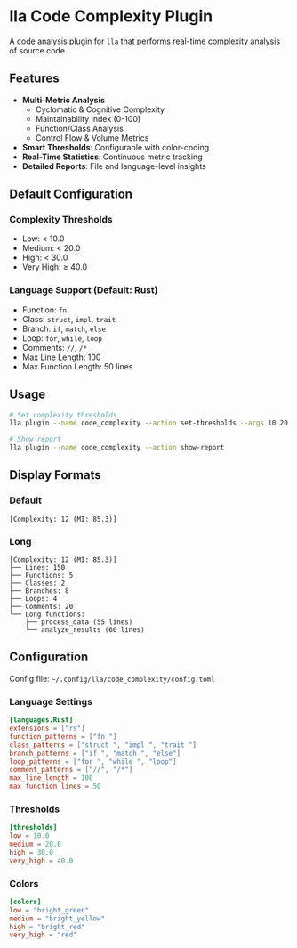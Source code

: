 # lla Code Complexity Plugin

A code analysis plugin for `lla` that performs real-time complexity analysis of source code.

## Features

- **Multi-Metric Analysis**
  - Cyclomatic & Cognitive Complexity
  - Maintainability Index (0-100)
  - Function/Class Analysis
  - Control Flow & Volume Metrics
- **Smart Thresholds**: Configurable with color-coding
- **Real-Time Statistics**: Continuous metric tracking
- **Detailed Reports**: File and language-level insights

## Default Configuration

### Complexity Thresholds

- Low: < 10.0
- Medium: < 20.0
- High: < 30.0
- Very High: ≥ 40.0

### Language Support (Default: Rust)

- Function: `fn`
- Class: `struct`, `impl`, `trait`
- Branch: `if`, `match`, `else`
- Loop: `for`, `while`, `loop`
- Comments: `//`, `/*`
- Max Line Length: 100
- Max Function Length: 50 lines

## Usage

```bash
# Set complexity thresholds
lla plugin --name code_complexity --action set-thresholds --args 10 20 30 40

# Show report
lla plugin --name code_complexity --action show-report
```

## Display Formats

### Default

```
[Complexity: 12 (MI: 85.3)]
```

### Long

```
[Complexity: 12 (MI: 85.3)]
├── Lines: 150
├── Functions: 5
├── Classes: 2
├── Branches: 8
├── Loops: 4
├── Comments: 20
└── Long functions:
    ├── process_data (55 lines)
    └── analyze_results (60 lines)
```

## Configuration

Config file: `~/.config/lla/code_complexity/config.toml`

### Language Settings

```toml
[languages.Rust]
extensions = ["rs"]
function_patterns = ["fn "]
class_patterns = ["struct ", "impl ", "trait "]
branch_patterns = ["if ", "match ", "else"]
loop_patterns = ["for ", "while ", "loop"]
comment_patterns = ["//", "/*"]
max_line_length = 100
max_function_lines = 50
```

### Thresholds

```toml
[thresholds]
low = 10.0
medium = 20.0
high = 30.0
very_high = 40.0
```

### Colors

```toml
[colors]
low = "bright_green"
medium = "bright_yellow"
high = "bright_red"
very_high = "red"
```
